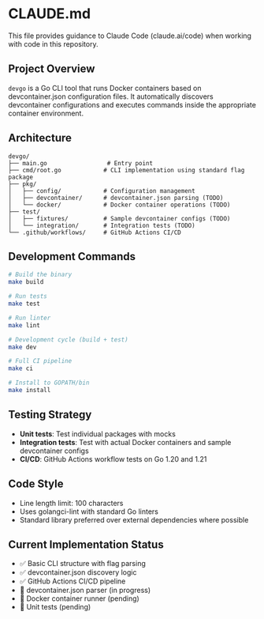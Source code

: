 # CLAUDE.md

This file provides guidance to Claude Code (claude.ai/code) when working with code in this repository.

## Project Overview

`devgo` is a Go CLI tool that runs Docker containers based on devcontainer.json configuration files. It automatically discovers devcontainer configurations and executes commands inside the appropriate container environment.

## Architecture

```
devgo/
├── main.go                 # Entry point
├── cmd/root.go            # CLI implementation using standard flag package
├── pkg/
│   ├── config/            # Configuration management
│   ├── devcontainer/      # devcontainer.json parsing (TODO)
│   └── docker/            # Docker container operations (TODO)
├── test/
│   ├── fixtures/          # Sample devcontainer configs (TODO)
│   └── integration/       # Integration tests (TODO)
└── .github/workflows/     # GitHub Actions CI/CD
```

## Development Commands

```bash
# Build the binary
make build

# Run tests
make test

# Run linter
make lint

# Development cycle (build + test)
make dev

# Full CI pipeline
make ci

# Install to GOPATH/bin
make install
```

## Testing Strategy

- **Unit tests**: Test individual packages with mocks
- **Integration tests**: Test with actual Docker containers and sample devcontainer configs
- **CI/CD**: GitHub Actions workflow tests on Go 1.20 and 1.21

## Code Style

- Line length limit: 100 characters
- Uses golangci-lint with standard Go linters
- Standard library preferred over external dependencies where possible

## Current Implementation Status

- ✅ Basic CLI structure with flag parsing
- ✅ devcontainer.json discovery logic
- ✅ GitHub Actions CI/CD pipeline
- 🚧 devcontainer.json parser (in progress)
- 🚧 Docker container runner (pending)
- 🚧 Unit tests (pending)